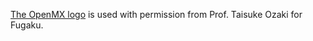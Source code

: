 [The OpenMX logo](https://www.openmx-square.org/OpenMX_LOGO_S.PNG) is used with permission from Prof. Taisuke Ozaki for Fugaku.

